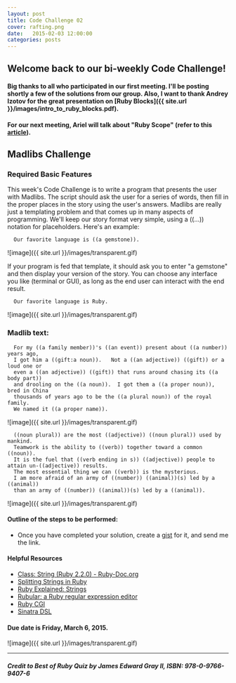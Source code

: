 ```yaml
---
layout: post
title: Code Challenge 02
cover: rafting.png
date:   2015-02-03 12:00:00
categories: posts
---
```


## Welcome back to our bi-weekly Code Challenge!

#### Big thanks to all who participated in our first meeting. I'll be posting shortly a few of the solutions from our group. Also, I want to thank Andrey Izotov for the great presentation on [Ruby Blocks]({{ site.url }}/images/intro_to_ruby_blocks.pdf).

#### For our next meeting, Ariel will talk about "Ruby Scope" (refer to this [article](https://thenewcircle.com/static/bookshelf/ruby_tutorial/scope.html)).

## Madlibs Challenge
### Required Basic Features

This week's Code Challenge is to write a program that presents the user with Madlibs. The script should ask the user for a series of words, then fill in the proper places in the story using the user's answers. Madlibs are really just a templating problem and that comes up in many aspects of programming. We'll keep our story format very simple, using a ((...)) notation for placeholders. Here's an example:

```
  Our favorite language is ((a gemstone)).
```
![image]({{ site.url }}/images/transparent.gif)

If your program is fed that template, it should ask you to enter "a gemstone" and then display your version of the story. You can choose any interface you like (terminal or GUI), as long as the end user can interact with the end result. 

```
  Our favorite language is Ruby.
```
![image]({{ site.url }}/images/transparent.gif)

### Madlib text:


``` text
  For my ((a family member))'s ((an event)) present about ((a number)) years ago,
  I got him a ((gift:a noun)).   Not a ((an adjective)) ((gift)) or a loud one or
  even a ((an adjective)) ((gift)) that runs around chasing its ((a body part))
  and drooling on the ((a noun)).  I got them a ((a proper noun)), bred in China
  thousands of years ago to be the ((a plural noun)) of the royal family.  
  We named it ((a proper name)).
```

![image]({{ site.url }}/images/transparent.gif)

``` text
  ((noun plural)) are the most ((adjective)) ((noun plural)) used by mankind.
  Teamwork is the ability to ((verb)) together toward a common ((noun)). 
  It is the fuel that ((verb ending in s)) ((adjective)) people to attain un-((adjective)) results.
  The most essential thing we can ((verb)) is the mysterious.
  I am more afraid of an army of ((number)) ((animal))(s) led by a ((animal)) 
  than an army of ((number)) ((animal))(s) led by a ((animal)).
```

![image]({{ site.url }}/images/transparent.gif)

#### Outline of the steps to be performed:
* Once you have completed your solution, create a [gist](https://help.github.com/articles/creating-gists/) for it, and send me the link.

#### Helpful Resources

* [Class: String (Ruby 2.2.0) - Ruby-Doc.org](http://www.ruby-doc.org/core-2.2.0/String.html)
* [Splitting Strings in Ruby](http://ruby.about.com/od/strings/a/Splitting-Strings.htm)
* [Ruby Explained: Strings](http://www.eriktrautman.com/posts/ruby-explained-strings)
* [Rubular: a Ruby regular expression editor](http://rubular.com/)
* [Ruby CGI](http://www.ruby-doc.org/stdlib-2.2.0/libdoc/cgi/rdoc/CGI.html)
* [Sinatra DSL](http://www.sinatrarb.com/)

#### Due date is Friday, March 6, 2015.

![image]({{ site.url }}/images/transparent.gif)

* * *

##### _Credit to Best of Ruby Quiz by James Edward Gray II, ISBN: 978-0-9766-9407-6_
